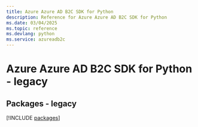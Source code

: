 ```yaml
---
title: Azure Azure AD B2C SDK for Python
description: Reference for Azure Azure AD B2C SDK for Python
ms.date: 03/04/2025
ms.topic: reference
ms.devlang: python
ms.service: azureadb2c
---
```

# Azure Azure AD B2C SDK for Python - legacy
## Packages - legacy
[!INCLUDE [packages](azure-ad-b2c-index.md)]